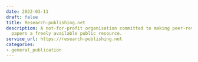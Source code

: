 ```yaml
---
date: 2022-03-11
draft: false
title: Research-publishing.net
description: A not-for-profit organisation committed to making peer-reviewed research
  papers a freely available public resource.
service_url: https://research-publishing.net
categories:
- general_publication
---
```



